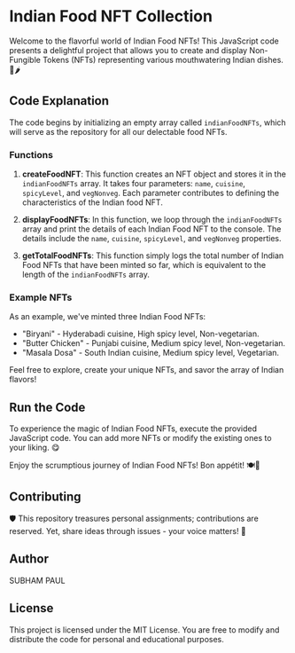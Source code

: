# Indian Food NFT Collection

Welcome to the flavorful world of Indian Food NFTs! This JavaScript code presents a delightful project that allows you to create and display Non-Fungible Tokens (NFTs) representing various mouthwatering Indian dishes. 🍛🌶️

## Code Explanation

The code begins by initializing an empty array called `indianFoodNFTs`, which will serve as the repository for all our delectable food NFTs.

### Functions

1. **createFoodNFT**: This function creates an NFT object and stores it in the `indianFoodNFTs` array. It takes four parameters: `name`, `cuisine`, `spicyLevel`, and `vegNonveg`. Each parameter contributes to defining the characteristics of the Indian food NFT.

2. **displayFoodNFTs**: In this function, we loop through the `indianFoodNFTs` array and print the details of each Indian Food NFT to the console. The details include the `name`, `cuisine`, `spicyLevel`, and `vegNonveg` properties.

3. **getTotalFoodNFTs**: This function simply logs the total number of Indian Food NFTs that have been minted so far, which is equivalent to the length of the `indianFoodNFTs` array.

### Example NFTs

As an example, we've minted three Indian Food NFTs:
- "Biryani" - Hyderabadi cuisine, High spicy level, Non-vegetarian.
- "Butter Chicken" - Punjabi cuisine, Medium spicy level, Non-vegetarian.
- "Masala Dosa" - South Indian cuisine, Medium spicy level, Vegetarian.

Feel free to explore, create your unique NFTs, and savor the array of Indian flavors!

## Run the Code

To experience the magic of Indian Food NFTs, execute the provided JavaScript code. You can add more NFTs or modify the existing ones to your liking. 😋

Enjoy the scrumptious journey of Indian Food NFTs! Bon appétit! 🍽️🎉

## Contributing

🛡️ This repository treasures personal assignments; contributions are reserved. Yet, share ideas through issues - your voice matters! 🌟

## Author

SUBHAM PAUL

## License

This project is licensed under the MIT License. You are free to modify and distribute the code for personal and educational purposes.
